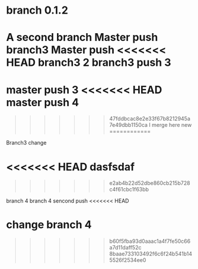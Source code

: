 # branch 0.1.2
A second branch
Master push
branch3
Master push
<<<<<<< HEAD
branch3 2
branch3 push 3
=======
master push 3
<<<<<<< HEAD
master push 4
=======
>>>>>>> 47fddbcac8e2e33f67b8212945a7e49dbb1150ca
I merge here
new ============

Branch3 change

<<<<<<< HEAD
dasfsdaf
=======
>>>>>>> e2ab4b22d52dbe860cb215b728c4f61cbc1f63bb

branch 4
branch 4 sencond push
<<<<<<< HEAD

change branch 4
=======
>>>>>>> b60f5fba93d0aaac1a4f7fe50c66a7d11daff52c
>>>>>>> 8baae733103492f6c6f24b541b145526f2534ee0
